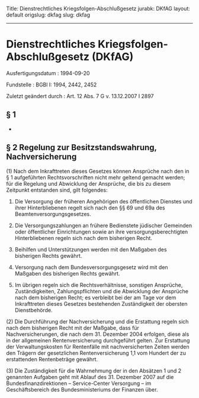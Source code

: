 Title: Dienstrechtliches Kriegsfolgen-Abschlußgesetz
jurabk: DKfAG
layout: default
origslug: dkfag
slug: dkfag

---

# Dienstrechtliches Kriegsfolgen-Abschlußgesetz (DKfAG)

Ausfertigungsdatum
:   1994-09-20

Fundstelle
:   BGBl I: 1994, 2442, 2452

Zuletzt geändert durch
:   Art. 12 Abs. 7 G v. 13.12.2007 I 2897


## § 1

-


## § 2 Regelung zur Besitzstandswahrung, Nachversicherung

(1) Nach dem Inkrafttreten dieses Gesetzes können Ansprüche nach den
in § 1 aufgeführten Rechtsvorschriften nicht mehr geltend gemacht
werden; für die Regelung und Abwicklung der Ansprüche, die bis zu
diesem Zeitpunkt entstanden sind, gilt folgendes:

1.  Die Versorgung der früheren Angehörigen des öffentlichen Dienstes und
    ihrer Hinterbliebenen regelt sich nach den §§ 69 und 69a des
    Beamtenversorgungsgesetzes.


2.  Die Versorgungszahlungen an frühere Bedienstete jüdischer Gemeinden
    oder öffentlicher Einrichtungen sowie an ihre versorgungsberechtigten
    Hinterbliebenen regeln sich nach dem bisherigen Recht.


3.  Beihilfen und Unterstützungen werden mit den Maßgaben des bisherigen
    Rechts gewährt.


4.  Versorgung nach dem Bundesversorgungsgesetz wird mit den Maßgaben des
    bisherigen Rechts gewährt.


5.  Im übrigen regeln sich die Rechtsverhältnisse, sonstigen Ansprüche,
    Zuständigkeiten, Zahlungspflichten und die Abwicklung der Ansprüche
    nach dem bisherigen Recht; es verbleibt bei der am Tage vor dem
    Inkrafttreten dieses Gesetzes bestehenden Zuständigkeit der obersten
    Dienstbehörde.




(2) Die Durchführung der Nachversicherung und die Erstattung regeln
sich nach dem bisherigen Recht mit der Maßgabe, dass für
Nachversicherungen, die nach dem 31. Dezember 2004 erfolgen, diese als
in der allgemeinen Rentenversicherung durchgeführt gelten. Zur
Erstattung der Verwaltungskosten für Rentenfälle mit nachversicherten
Zeiten werden den Trägern der gesetzlichen Rentenversicherung 1,1 vom
Hundert der zu erstattenden Rentenbeträge gewährt.

(3) Die Zuständigkeit für die Wahrnehmung der in den Absätzen 1 und 2
genannten Aufgaben geht mit Ablauf des 31. Dezember 2007 auf die
Bundesfinanzdirektionen – Service-Center Versorgung – im
Geschäftsbereich des Bundesministeriums der Finanzen über.

